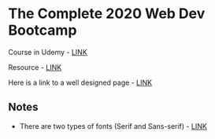 # The Complete 2020 Web Dev Bootcamp

Course in Udemy - [LINK](https://www.udemy.com/course/the-complete-web-development-bootcamp/learn/lecture/13268600#overview)

Resource - [LINK](https://www.appbrewery.co/p/web-development-course-resources/)

Here is a link to a well designed page - [LINK](http://seanhalpin.io/)

## Notes

* There are two types of fonts (Serif and Sans-serif) - [LINK](https://www.w3schools.com/css/css_font.asp)